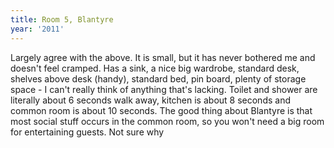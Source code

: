 ```yaml
---
title: Room 5, Blantyre
year: '2011'
---
```


Largely agree with the above. It is small, but it has never bothered me and doesn't feel cramped. Has a sink, a nice big wardrobe, standard desk, shelves above desk (handy), standard bed, pin board, plenty of storage space - I can't really think of anything that's lacking. Toilet and shower are literally about 6 seconds walk away, kitchen is about 8 seconds and common room is about 10 seconds. The good thing about Blantyre is that most social stuff occurs in the common room, so you won't need a big room for entertaining guests. Not sure why